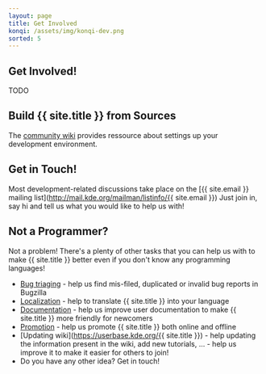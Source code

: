 ```yaml
---
layout: page
title: Get Involved
konqi: /assets/img/konqi-dev.png
sorted: 5
---
```


## Get Involved!

TODO

## Build {{ site.title }} from Sources

The [community wiki](https://community.kde.org/Get_Involved/development) provides ressource
about settings up your development environment.

## Get in Touch!

Most development-related discussions take place on the [{{ site.email }} mailing list](http://mail.kde.org/mailman/listinfo/{{ site.email }})
Just join in, say hi and tell us what you would like to help us with!

## Not a Programmer?

Not a problem! There's a plenty of other tasks that you can help us with to
make {{ site.title }} better even if you don't know any programming languages!

* [Bug triaging](https://community.kde.org/Guidelines_and_HOWTOs/Bug_triaging) - help us find
  mis-filed, duplicated or invalid bug reports in Bugzilla
* [Localization](https://community.kde.org/Get_Involved/translation) - help to translate
  {{ site.title }} into your language
* [Documentation](https://community.kde.org/Get_Involved/documentation) - help us improve user
  documentation to make {{ site.title }} more friendly for newcomers
* [Promotion](https://community.kde.org/Get_Involved/promotion) - help us promote {{ site.title }}
  both online and offline
* [Updating wiki](https://userbase.kde.org/{{ site.title }}) - help updating the information present in
  the wiki, add new tutorials, ... - help us improve it to make it easier for others to join!
* Do you have any other idea? Get in touch!

